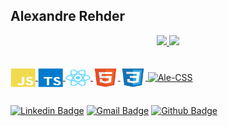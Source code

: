 ## Alexandre Rehder

<div align="center">
  <a href="https://github.com/alexandrerehder">
  <img height="180em" src="https://github-readme-stats.vercel.app/api?username=alexandrerehder&show_icons=true&theme=dark&include_all_commits=true&count_private=true"/>
  <img height="180em" src="https://github-readme-stats.vercel.app/api/top-langs/?username=alexandrerehder&layout=compact&langs_count=7&theme=dark"/>
</div>
<div style="display: inline_block"><br>  
  <div style="display: inline_block"><br>
  <img align="center" alt="Ale-Js" height="30" width="40" src="https://raw.githubusercontent.com/devicons/devicon/master/icons/javascript/javascript-plain.svg">
  <img align="center" alt="Ale-Ts" height="30" width="40" src="https://raw.githubusercontent.com/devicons/devicon/master/icons/typescript/typescript-plain.svg">
  <img align="center" alt="Ale-React" height="30" width="40" src="https://raw.githubusercontent.com/devicons/devicon/master/icons/react/react-original.svg">
  <img align="center" alt="Ale-HTML" height="30" width="40" src="https://raw.githubusercontent.com/devicons/devicon/master/icons/html5/html5-original.svg">
  <img align="center" alt="Ale-CSS" height="30" width="40" src="https://raw.githubusercontent.com/devicons/devicon/master/icons/css3/css3-original.svg">
  <img align="center" alt="Ale-CSS" height="30" width="40" src="https://cdn.jsdelivr.net/gh/devicons/devicon/icons/docker/docker-plain-wordmark.svg">
</div>
  
  ##
 
[![Linkedin Badge](https://img.shields.io/badge/-LinkedIn-blue?style=flat-square&logo=Linkedin&logoColor=white&link=https://www.linkedin.com/in/alexandre-rehder-900312166/)](https://www.linkedin.com/in/alexandre-rehder-900312166/)
[![Gmail Badge](https://img.shields.io/badge/-Gmail-c14438?style=flat-square&logo=Gmail&logoColor=white&link=mailto:seu_email)](mailto:rehderync@gmail.com)
[![Github Badge](https://img.shields.io/badge/-Github-000?style=flat-square&logo=Github&logoColor=white&link=https://github.com/Alexandrerehder)](https://github.com/Alexandrerehder)
